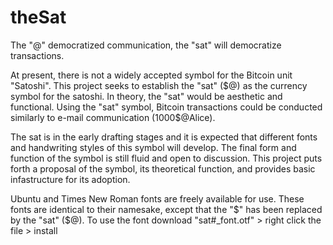 # theSat
The "@" democratized communication, the "sat" will democratize transactions.


At present, there is not a widely accepted symbol for the Bitcoin unit "Satoshi". This project seeks to establish the "sat" ($@) as the currency symbol for the satoshi. In theory, the "sat" would be aesthetic and functional. Using the "sat" symbol, Bitcoin transactions could be conducted similarly to e-mail communication (1000$@Alice).

The sat is in the early drafting stages and it is expected that different fonts and handwriting styles of this symbol will develop. The final form and function of the symbol is still fluid and open to discussion.  This project puts forth a proposal of the symbol, its theoretical function, and provides basic infastructure for its adoption.

Ubuntu and Times New Roman fonts are freely available for use. These fonts are identical to their namesake, except that the "$" has been replaced by the "sat" ($@).
To use the font download "sat#_font.otf" > right click the file > install

